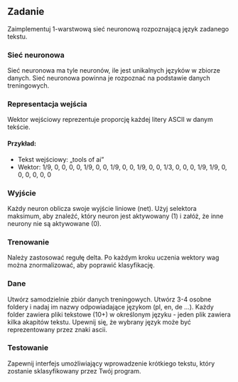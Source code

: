 ## Zadanie

Zaimplementuj 1-warstwową sieć neuronową rozpoznającą język zadanego tekstu.

### Sieć neuronowa

Sieć neuronowa ma tyle neuronów, ile jest unikalnych języków w zbiorze danych. Sieć neuronowa powinna je rozpoznać na podstawie danych treningowych.

### Representacja wejścia

Wektor wejściowy reprezentuje proporcję każdej litery ASCII w danym tekście.

#### Przykład:

- Tekst wejściowy: „tools of ai”
- Wektor: 1/9, 0, 0, 0, 0, 1/9, 0, 0, 1/9, 0, 0, 1/9, 0, 0, 1/3, 0, 0, 0, 1/9, 1/9, 0, 0, 0, 0, 0, 0

### Wyjście

Każdy neuron oblicza swoje wyjście liniowe (net). Użyj selektora maksimum, aby znaleźć, który neuron jest aktywowany (1) i załóż, że inne neurony nie są aktywowane (0).

### Trenowanie

Należy zastosować regułę delta. Po każdym kroku uczenia wektory wag można znormalizować, aby poprawić klasyfikację.

### Dane

Utwórz samodzielnie zbiór danych treningowych. Utwórz 3-4 osobne foldery i nadaj im nazwy odpowiadające językom (pl, en, de ...). Każdy folder zawiera pliki tekstowe (10+) w określonym języku - jeden plik zawiera kilka akapitów tekstu. Upewnij się, że wybrany język może być reprezentowany przez znaki ascii.

### Testowanie

Zapewnij interfejs umożliwiający wprowadzenie krótkiego tekstu, który zostanie sklasyfikowany przez Twój program.
